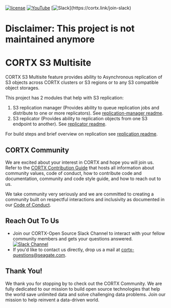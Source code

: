 [![ license](https://img.shields.io/badge/License-Apache%202.0-blue.svg)](https://github.com/Seagate/cortx-multisite/blob/main/LICENSE)
[![YouTube](https://img.shields.io/badge/Video-YouTube-red)](https://cortx.link/videos)
[![Slack](https://img.shields.io/badge/chat-on%20Slack-blue")](https://cortx.link/join-slack)

# Disclaimer: This project is not maintained anymore
# CORTX S3 Multisite
CORTX S3 Multisite feature provides ability to Asynchronous replication of S3 objects across CORTX clusters or S3 regions or to any S3 compatible object storages.

This project has 2 modules that help with S3 replication:
1. S3 replication manager (Provides ability to queue replication jobs and distribute to one or more replicators). See [replication-manager readme](s3/replication/manager/README.md).
2. S3 replicator (Provides ability to replication objects from one S3 endpoint to another). See [replicator readme](s3/replication/replicator/README.md).

For build steps and brief overview on replication see [replication readme](s3/replication/README.md).

## CORTX Community

We are excited about your interest in CORTX and hope you will join us. Refer to the [CORTX Contribution Guide](https://github.com/Seagate/cortx/blob/main/CONTRIBUTING.md) that hosts all information about community values, code of conduct, how to contribute code and documentation, community and code style guide, and how to reach out to us. 

We take community very seriously and we are committed to creating a community built on respectful interactions and inclusivity as documented in our [Code of Conduct](CODE_OF_CONDUCT.md).

## Reach Out To Us

- Join our CORTX-Open Source Slack Channel to interact with your fellow community members and gets your questions answered. [![Slack Channel](https://img.shields.io/badge/chat-on%20Slack-blue)](https://join.slack.com/t/cortxcommunity/shared_invite/zt-femhm3zm-yiCs5V9NBxh89a_709FFXQ?)
- If you'd like to contact us directly, drop us a mail at cortx-questions@seagate.com.

## Thank You!

We thank you for stopping by to check out the CORTX Community. We are fully dedicated to our mission to build open source technologies that help the world save unlimited data and solve challenging data problems. Join our mission to help reinvent a data-driven world.
